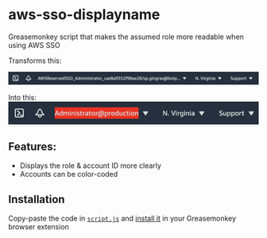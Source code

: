 # aws-sso-displayname

Greasemonkey script that makes the assumed role more readable when using AWS SSO

Transforms this:

![before](screenshots/before.png)

Into this:
![after](screenshots/after.png)


## Features:
* Displays the role & account ID more clearly
* Accounts can be color-coded

## Installation
Copy-paste the code in [`script.js`](script.js) and [install it](https://wiki.greasespot.net/Greasemonkey_Manual:Installing_Scripts) in your Greasemonkey browser extension
